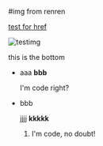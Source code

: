 #img from renren

[test for href](#bottom)

![testimg][]

[testimg]: http://fmn.rrimg.com/fmn061/20120228/2135/p_large_MNVs_6fc2000003ed121c.jpg
   "this is supposed to show as string"

<a name="bottom"></a>
this is the bottom

* aaa
**bbb**

    I'm code right?

* bbb

    jjjj
    **kkkkk**
    1. I'm code, no doubt!
